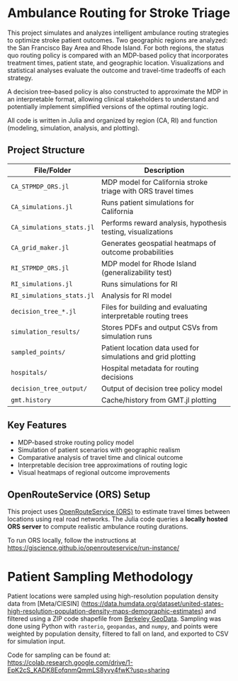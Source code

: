 # Ambulance Routing for Stroke Triage

This project simulates and analyzes intelligent ambulance routing strategies to optimize stroke patient outcomes. Two
geographic regions are analyzed: the San Francisco Bay Area and Rhode Island. For both regions, the status quo 
routing policy is compared with an MDP-based policy that incorporates treatment times, patient state, and geographic 
location. Visualizations and statistical analyses evaluate the outcome and travel-time tradeoffs of each strategy.

A decision tree–based policy is also constructed to approximate the MDP in an interpretable format, allowing clinical 
stakeholders to understand and potentially implement simplified versions of the optimal routing logic.

All code is written in Julia and organized by region (CA, RI) and function (modeling, simulation, analysis, and plotting).

## Project Structure

| File/Folder                  | Description |
|-----------------------------|-------------|
| `CA_STPMDP_ORS.jl`          | MDP model for California stroke triage with ORS travel times |
| `CA_simulations.jl`         | Runs patient simulations for California |
| `CA_simulations_stats.jl`   | Performs reward analysis, hypothesis testing, visualizations |
| `CA_grid_maker.jl`          | Generates geospatial heatmaps of outcome probabilities |
| `RI_STPMDP_ORS.jl`          | MDP model for Rhode Island (generalizability test) |
| `RI_simulations.jl`         | Runs simulations for RI |
| `RI_simulations_stats.jl`   | Analysis for RI model |
| `decision_tree_*.jl`        | Files for building and evaluating interpretable routing trees |
| `simulation_results/`       | Stores PDFs and output CSVs from simulation runs |
| `sampled_points/`           | Patient location data used for simulations and grid plotting |
| `hospitals/`                | Hospital metadata for routing decisions |
| `decision_tree_output/`     | Output of decision tree policy model |
| `gmt.history`               | Cache/history from GMT.jl plotting

## Key Features

- MDP-based stroke routing policy model
- Simulation of patient scenarios with geographic realism
- Comparative analysis of travel time and clinical outcome
- Interpretable decision tree approximations of routing logic
- Visual heatmaps of regional outcome improvements

## OpenRouteService (ORS) Setup

This project uses [OpenRouteService (ORS)](https://openrouteservice.org/) to estimate travel times between locations using
real road networks. The Julia code queries a **locally hosted ORS server** to compute realistic ambulance routing durations.

To run ORS locally, follow the instructions at https://giscience.github.io/openrouteservice/run-instance/

# Patient Sampling Methodology

Patient locations were sampled using high-resolution population density data from [Meta/CIESIN]
(https://data.humdata.org/dataset/united-states-high-resolution-population-density-maps-demographic-estimates) 
and filtered using a ZIP code shapefile from [Berkeley GeoData](https://geodata.lib.berkeley.edu/catalog/ark28722-s7888q). 
Sampling was done using Python with `rasterio`, `geopandas`, and `numpy`, and points were weighted by population density, 
filtered to fall on land, and exported to CSV for simulation input.

Code for sampling can be found at: https://colab.research.google.com/drive/1-EpK2cS_KADK8EofqnmQmmLS8yvy4fwK?usp=sharing

